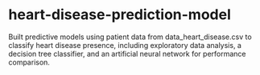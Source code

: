 # heart-disease-prediction-model
Built predictive models using patient data from data_heart_disease.csv to classify heart disease presence, including exploratory data analysis, a decision tree classifier, and an artificial neural network for performance comparison.
